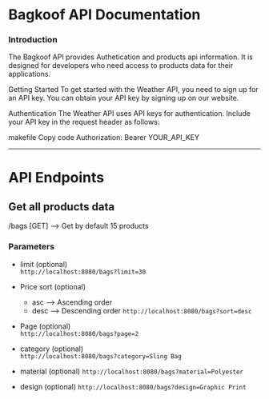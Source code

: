 # Bagkoof API Documentation

### Introduction

The Bagkoof API provides Authetication and products api information. It is designed for developers who need access to products data for their applications.

Getting Started
To get started with the Weather API, you need to sign up for an API key. You can obtain your API key by signing up on our website.

Authentication
The Weather API uses API keys for authentication. Include your API key in the request header as follows:

makefile
Copy code
Authorization: Bearer YOUR_API_KEY

---

# API Endpoints

## Get all products data

/bags [GET] --> Get by default 15 products

### Parameters

- limit (optional)  
`http://localhost:8080/bags?limit=30`

- Price sort (optional)  
   - asc --> Ascending order 
   - desc --> Descending order
`http://localhost:8080/bags?sort=desc`

- Page (optional)  
`http://localhost:8080/bags?page=2`

- category (optional)  
`http://localhost:8080/bags?category=Sling Bag`

- material (optional)
`http://localhost:8080/bags?material=Polyester`

- design (optional)
`http://localhost:8080/bags?design=Graphic Print`
